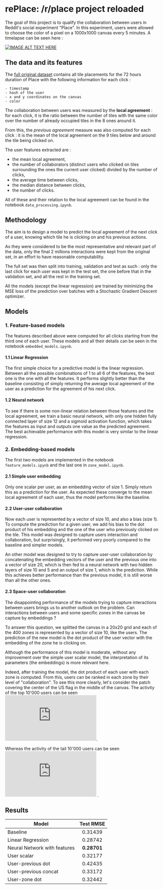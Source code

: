 # rePlace: /r/place project reloaded

The goal of this project is to qualify the collaboration between users in Reddit's social experiment "Place". In this experiment, users were allowed to choose the color of a pixel on a 1000x1000 canvas every 5 minutes. A timelapse can be seen here :

[![IMAGE ALT TEXT HERE](http://img.youtube.com/vi/XnRCZK3KjUY/0.jpg)](http://www.youtube.com/watch?v=XnRCZK3KjUY)


## The data and its features
The [full original dataset](https://www.reddit.com/r/redditdata/comments/6640ru/place_datasets_april_fools_2017/) contains all tile placements for the 72 hours duration of Place with the following information for each click :

	- timestamp
	- hash of the user
	- x and y coordinates on the canvas
	- color

The collaboration between users was measured by the **local agreement** : for each click, it is the ratio between the number of tiles with the same color over the number of already occupied tiles in the 8 ones around it.

From this, the *previous agreement* measure was also computed for each click : it is the mean of the local agreement on the 9 tiles below and around the tile being clicked on.

The user features extracted are :

- the mean local agreement,
- the number of collaborators (distinct users who clicked on tiles surrounding the ones the current user clicked) divided by the number of clicks,
- the average time between clicks,
- the median distance between clicks,
- the number of clicks.

All of these and their relation to the local agreement can be found in the notebook `data_processing.ipynb`.


## Methodology

The aim is to design a model to predict the local agreement of the next click of a user, knowing which tile he is clicking on and his previous actions.

As they were considered to be the most representative and relevant part of the data, only the final 2 millions interactions were kept from the original set, in an effort to have reasonable computability.

The full set was then split into training, validation and test as such : only the last click for each user was kept in the test set, the one before that in the validation set, and all the rest in the training set.

All the models (except the linear regression) are trained by minimizing the MSE loss of the prediction over batches with a Stochastic Gradient Descent optimizer.


## Models
### 1. Feature-based models
The features described above were computed for all clicks starting from the third one of each user. These models and all their details can be seen in the notebook `embedded_models.ipynb`.
#### 1.1 Linear Regression
The first simple choice for a predictive model is the linear regression.
Between all the possible combinations of 1 to all 6 of the features, the best one is the one with all the features. It performs slightly better than the baseline consisting of simply returning the average local agreement of the user as a prediction for the agreement of his next click.
#### 1.2 Neural network
To see if there is some non-linear relation between those features and the local agreement, we train a basic neural network, with only one hidden fully connected layer of size 12 and a sigmoid activation function, which takes the features as input and outputs one value as the predicted agreement. The best achievable performance with this model is very similar to the linear regression.


### 2. Embedding-based models
The first two models are implemented in the notebook `feature_models.ipynb` and the last one in `zone_model.ipynb`.
#### 2.1 Simple user embedding
Only one scalar per user, as an embedding vector of size 1. Simply return this as a prediction for the user.
As expected these converge to the mean local agreement of each user, thus the model performs like the baseline.

#### 2.2 User-user collaboration
Now each user is represented by a vector of size 10, and also a bias (size 1). To compute the prediction for a given user, we add his bias to the dot product of his embedding and the one of the user who previously clicked on the tile.
This model was designed to capture users interaction and collaboration, but surprisingly, it performed very poorly compared to the baseline and simpler models.

An other model was designed to try to capture user-user collaboration by concatenating the embedding vectors of the user and the previous one into a vector of size 20, which is then fed to a neural network with two hidden layers of size 10 and 5 and an output of size 1, which is the prediction.
While this achieves better performance than the previous model, it is still worse than all the other ones.

#### 2.3 Space-user collaboration
The disappointing performance of the models trying to capture interactions between users brings us to another outlook on the problem. Can interactions between users and some specific zones in the canvas be capture by embeddings ? 

To answer this question, we splitted the canvas in a 20x20 grid and each of the 400 zones is represented by a vector of size 10, like the users.
The prediction of the new model is the dot product of the user vector with the embedding of the zone he is clicking on.

Although the performance of this model is moderate, without any improvement over the simple user scalar model, the interpretation of its parameters (the embeddings) is more relevant here.

Indeed, after training the model, the dot product of each user with each zone is computed. From this, users can be ranked in each zone by their level of "collaboration". To see this more clearly, let's consider the patch covering the center of the US flag in the middle of the canvas.
The activity of the top 10'000 users can be seen ![here](https://github.com/JRappaz/rePlace/tree/master/figures/usa_flag_top_10k.pdf).

Whereas the activity of the tail 10'000 users can be seen ![here](https://github.com/JRappaz/rePlace/tree/master/figures/usa_flag_tail_10k.pdf)
.



## Results
| Model                         | Test RMSE    |
| -------------                 |:-------------:|
| Baseline                      | 0.31439 |
| Linear Regression             | 0.28742 |
| Neural Network with features  | **0.28701** |
| User scalar                   | 0.32177 |
| User-previous dot             | 0.42435 |
| User-previous concat   		  | 0.33172 |
| User-zone dot   		         | 0.32442 |


